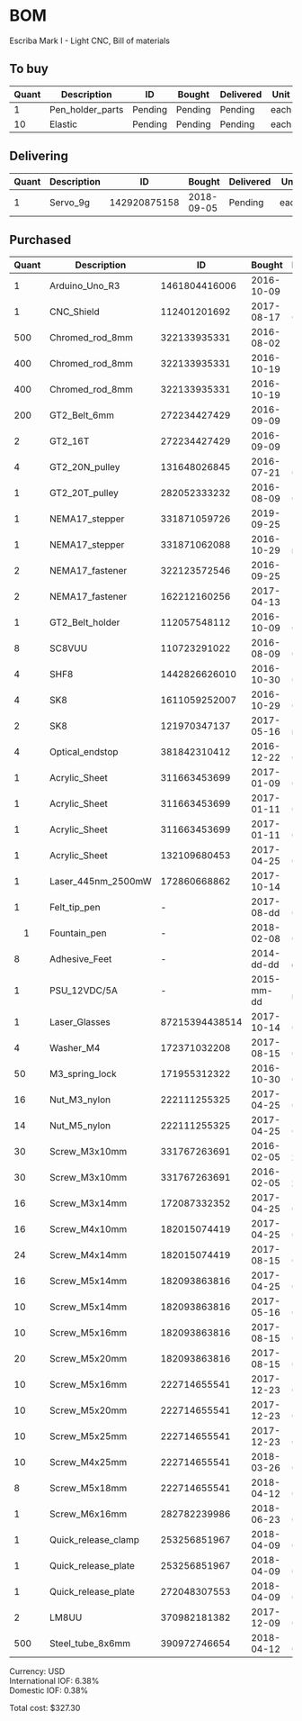 # BOM
Escriba Mark I - Light CNC, Bill of materials

## To buy
| Quant | Description          | ID             | Bought     | Delivered  | Unit | Charge | Taxes |   Cost |
|-------|----------------------|----------------|------------|------------|------|--------|-------|--------|
|     1 | Pen_holder_parts     | Pending        | Pending    | Pending    | each |   0.00 |  0.00 |   0.00 |
|    10 | Elastic              | Pending        | Pending    | Pending    | each |   0.00 |  0.00 |   0.00 |

## Delivering
| Quant | Description          | ID             | Bought     | Delivered  | Unit | Charge | Taxes |   Cost |
|-------|----------------------|----------------|------------|------------|------|--------|-------|--------|
|     1 | Servo_9g             |   142920875158 | 2018-09-05 | Pending    | each |   2.08 |  0.12 |   2.20 |

## Purchased
| Quant | Description          | ID             | Bought     | Delivered  | Unit | Charge | Taxes |   Cost |
|-------|----------------------|----------------|------------|------------|------|--------|-------|--------|
|     1 | Arduino_Uno_R3       |  1461804416006 | 2016-10-09 | 2016-11-29 | each |   7.82 |  0.49 |   8.31 |
|     1 | CNC_Shield           |   112401201692 | 2017-08-17 | 2018-01-23 | each |   7.40 |  0.46 |   7.86 |
|   500 | Chromed_rod_8mm      |   322133935331 | 2016-08-02 | 2016-10-10 | mm   |   5.78 |  0.38 |   6.15 |
|   400 | Chromed_rod_8mm      |   322133935331 | 2016-10-19 | 2016-11-17 | mm   |  11.58 |  0.73 |  12.31 |
|   400 | Chromed_rod_8mm      |   322133935331 | 2016-10-19 | 2016-11-17 | mm   |   0.00 |  0.00 |   0.00 |
|   200 | GT2_Belt_6mm         |   272234427429 | 2016-09-09 | 2016-10-25 | cm   |   7.68 |  0.48 |   8.16 |
|     2 | GT2_16T              |   272234427429 | 2016-09-09 | 2016-10-25 | each |   0.00 |  0.00 |   0.00 |
|     4 | GT2_20N_pulley       |   131648026845 | 2016-07-21 | 2016-09-dd | each |  10.98 |  0.69 |  11.67 |
|     1 | GT2_20T_pulley       |   282052333232 | 2016-08-09 | 2016-09-1d | each |   2.35 |  0.14 |   2.49 |
|     1 | NEMA17_stepper       |   331871059726 | 2019-09-25 | 2016-10-28 | each |  10.38 |  0.66 |  11.04 |
|     1 | NEMA17_stepper       |   331871062088 | 2016-10-29 | 2017-mm-dd | each |  10.38 |  0.66 |  11.04 |
|     2 | NEMA17_fastener      |   322123572546 | 2016-09-25 | 2016-11-17 | each |   7.87 |  0.50 |   8.37 |
|     2 | NEMA17_fastener      |   162212160256 | 2017-04-13 | 2016-11-17 | each |  12.50 |  0.79 |  13.29 |
|     1 | GT2_Belt_holder      |   112057548112 | 2016-10-09 | 2017-01-12 | each |   2.71 |  0.17 |   2.88 |
|     8 | SC8VUU               |   110723291022 | 2016-08-09 | 2016-09-20 | each |  18.04 |  1.15 |  19.19 |
|     4 | SHF8                 |  1442826626010 | 2016-10-30 | 2017-01-03 | each |   7.78 |  0.49 |   8.27 |
|     4 | SK8                  |  1611059252007 | 2016-10-29 | 2017-01-05 | each |   4.74 |  0.30 |   5.04 |
|     2 | SK8                  |   121970347137 | 2017-05-16 | 2017-mm-dd | each |   2.85 |  0.18 |   3.03 |
|     4 | Optical_endstop      |   381842310412 | 2016-12-22 | 2017-05-18 | each |   3.21 |  0.20 |   3.41 |
|     1 | Acrylic_Sheet        |   311663453699 | 2017-01-09 | 2017-03-27 | each |   5.89 |  0.37 |   6.26 |
|     1 | Acrylic_Sheet        |   311663453699 | 2017-01-11 | 2017-07-12 | each |   5.89 |  0.37 |   6.26 |
|     1 | Acrylic_Sheet        |   311663453699 | 2017-01-11 | 2017-07-12 | each |   5.89 |  0.37 |   6.26 |
|     1 | Acrylic_Sheet        |   132109680453 | 2017-04-25 | 2017-05-18 | each |   5.89 |  0.37 |   6.26 |
|     1 | Laser_445nm_2500mW   |   172860668862 | 2017-10-14 | 2017-11-27 | each |  78.22 |  4.99 |  83.21 |
|     1 | Felt_tip_pen         | -              | 2017-08-dd | 2017-08-dd | each |   0.00 |  1.00 |   1.00 |
|     1 | Fountain_pen         | -              | 2018-02-08 | 2018-02-08 | each |   6.08 |  0.00 |   6.08 |
|     8 | Adhesive_Feet        | -              | 2014-dd-dd | 2014-dd-dd | each |   0.00 |  0.00 |   0.00 |
|     1 | PSU_12VDC/5A         | -              | 2015-mm-dd | 2015-mm-dd | each |   0.00 |  0.00 |   0.00 |
|     1 | Laser_Glasses        | 87215394438514 | 2017-10-14 | 2018-03-08 | each |  19.84 |  0,07 |  19.91 |
|     4 | Washer_M4            |   172371032208 | 2017-08-15 | 2018-03-26 | each |   0.09 |  0.01 |   0.10 |
|    50 | M3_spring_lock       |   171955312322 | 2016-10-30 | 2017-03-21 | each |   1.44 |  0.09 |   1.53 |
|    16 | Nut_M3_nylon         |   222111255325 | 2017-04-25 | 2017-07-dd | each |   1.72 |  0.10 |   1.82 |
|    14 | Nut_M5_nylon         |   222111255325 | 2017-04-25 | 2017-07-dd | each |   1.40 |  0.08 |   1.48 |
|    30 | Screw_M3x10mm        |   331767263691 | 2016-02-05 | 2016-xx-xx | each |   0.99 |  0.06 |   1.05 |
|    30 | Screw_M3x10mm        |   331767263691 | 2016-02-05 | 2016-xx-xx | each |   0.99 |  0.06 |   1.05 |
|    16 | Screw_M3x14mm        |   172087332352 | 2017-04-25 | 2017-05-dd | each |   1.82 |  0.11 |   1.93 |
|    16 | Screw_M4x10mm        |   182015074419 | 2017-04-25 | 2017-05-dd | each |   2.04 |  0.13 |   2.17 |
|    24 | Screw_M4x14mm        |   182015074419 | 2017-08-15 | 2018-03-26 | each |   3.79 |  0.24 |   4.03 |
|    16 | Screw_M5x14mm        |   182093863816 | 2017-04-25 | 2017-05-dd | each |   2.18 |  0.13 |   2.31 |
|    10 | Screw_M5x14mm        |   182093863816 | 2017-05-16 | 2017-07-dd | each |   2.17 |  0.13 |   2.30 |
|    10 | Screw_M5x16mm        |   182093863816 | 2017-08-15 | 2018-03-26 | each |   2.36 |  0.15 |   2.51 |
|    20 | Screw_M5x20mm        |   182093863816 | 2017-08-15 | 2018-03-26 | each |   2.62 |  0.09 |   0.09 |
|    10 | Screw_M5x16mm        |   222714655541 | 2017-12-23 | 2018-04-28 | each |   1.77 |  0.11 |   1.88 |
|    10 | Screw_M5x20mm        |   222714655541 | 2017-12-23 | 2018-04-28 | each |   2.05 |  0.13 |   2.18 |
|    10 | Screw_M5x25mm        |   222714655541 | 2017-12-23 | 2018-04-28 | each |   2.05 |  0.13 |   2.18 |
|    10 | Screw_M4x25mm        |   222714655541 | 2018-03-26 | 2018-06-04 | each |   1.79 |  0.10 |   1.89 |
|     8 | Screw_M5x18mm        |   222714655541 | 2018-04-12 | 2018-07-dd | each |   2.30 |  0.15 |   2.45 |
|     1 | Screw_M6x16mm        |   282782239986 | 2018-06-23 | 2018-07-31 | each |   1.03 |       |        |
|     1 | Quick_release_clamp  |   253256851967 | 2018-04-09 | 2018-06-06 | each |   7.04 |  0.45 |   7.49 |
|     1 | Quick_release_plate  |   253256851967 | 2018-04-09 | 2018-06-06 | each |   0.00 |  0.00 |   0.00 |
|     1 | Quick_release_plate  |   272048307553 | 2018-04-09 | 2018-06-20 | each |   2.91 |  0.11 |   3.02 |
|     2 | LM8UU                |   370982181382 | 2017-12-09 | 2018-04-11 | each |   1.08 |  0.07 |   1.15 |
|   500 | Steel_tube_8x6mm     |   390972746654 | 2018-04-12 | 2018-05-28 | mm   |   8.33 |  0.49 |   8.82 |

Currency: USD<br/>
International IOF: 6.38%<br/>
Domestic IOF: 0.38%

Total cost: $327.30
